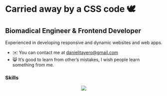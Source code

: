 # Carried away by a CSS code 🕊️

Biomadical Engineer & Frontend Developer
-----------------------------------------

Experienced in developing responsive and dynamic websites and web apps. 

* ✉️ You can contact me at [danielitayero@gmail.com](mailto:danielitayero@gmail.com)
* 😸 It’s good to learn from other’s mistakes, I wish people learn something from me.

### Skills

<p align="center">
 <a href="https://skillicons.dev">
   <img src="https://skillicons.dev/icons?i=git,css,html,js,ts,react,nextjs,vite" />
 </a>
</p>






